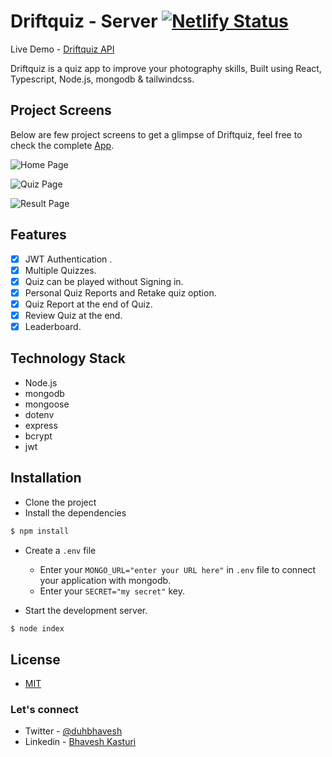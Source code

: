 # Driftquiz - Server [![Netlify Status](https://api.netlify.com/api/v1/badges/17a9d3b0-3183-4f78-95bb-85b4dc793d00/deploy-status)](https://app.netlify.com/sites/driftquiz/deploys)

Live Demo - [Driftquiz API](https://driftquiz-server.herokuapp.com/)

Driftquiz is a quiz app to improve your photography skills, Built using React, Typescript, Node.js, mongodb & tailwindcss.

## Project Screens

Below are few project screens to get a glimpse of Driftquiz, feel free to check the complete [App](https://driftquiz.netlify.app).

![Home Page](https://res.cloudinary.com/duhbhavesh/image/upload/v1626447569/readme%20images/driftquiz/1_mlj45x.jpg)

![Quiz Page](https://res.cloudinary.com/duhbhavesh/image/upload/v1626447569/readme%20images/driftquiz/2_u37vfz.jpg)

![Result Page](https://res.cloudinary.com/duhbhavesh/image/upload/v1626447569/readme%20images/driftquiz/3_evyu8k.jpg)

## Features

-  [x] JWT Authentication .
-  [x] Multiple Quizzes.
-  [x] Quiz can be played without Signing in.
-  [x] Personal Quiz Reports and Retake quiz option.
-  [x] Quiz Report at the end of Quiz.
-  [x] Review Quiz at the end.
-  [x] Leaderboard.

## Technology Stack

-  Node.js
-  mongodb
-  mongoose
-  dotenv
-  express
-  bcrypt
-  jwt

## Installation

-  Clone the project
-  Install the dependencies

```javascript
$ npm install
```

-  Create a `.env` file

   -  Enter your `MONGO_URL="enter your URL here"` in `.env` file to connect your application with mongodb.
   -  Enter your `SECRET="my secret"` key.

-  Start the development server.

```javascript
$ node index
```

## License

-  [MIT](https://github.com/duhbhavesh/driftquiz/blob/development-client/client/LICENSE)

### Let's connect

-  Twitter - [@duhbhavesh](https://twitter.com/duhbhavesh)
-  Linkedin - [Bhavesh Kasturi](https://www.linkedin.com/in/bhavesh-kasturi/)

